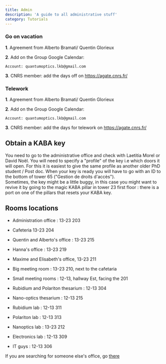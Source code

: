 ```yaml
---
title: Admin
description: 'A guide to all administrative stuff'
category: Tutorials
---
```


### Go on vacation

**1**. Agreement from Alberto Bramati/ Quentin Glorieux

**2**. Add on the Group Google Calendar:

    Account: quantumoptics.lkb@gmail.com


**3**. CNRS member: add the days off on https://agate.cnrs.fr/

### Telework

**1**. Agreement from Alberto Bramati/ Quentin Glorieux

**2**. Add on the Group Google Calendar:

    Account: quantumoptics.lkb@gmail.com


**3**. CNRS member: add the days for telework on https://agate.cnrs.fr/

## Obtain a KABA key

You need to go to the administrative office and check with Laetitia Morel or David Noël. You will need to specify a "profile" of the key i.e which doors it will open. For this it is easiest to give the same profile as another older PhD student / Post doc. When your key is ready you will have to go with an ID to the bottom of tower 65 ("Gestion de droits d'accès").\
Sometimes, the key might be a little buggy, in this case you might want to revive it by going to the magic KABA pillar in tower 23 first floor : there is a port on one of the pillars that resets your KABA key.

## Rooms locations

- Administration office : 13-23 203
- Cafeteria 13-23 204
  
- Quentin and Alberto's office : 13-23 215
- Hanna's office : 13-23 219
- Maxime and Elisabeth's office, 13-23 211
  
- Big meeting room : 13-23 210, next to the cafetaria
- Small meeting rooms : 12-13, hallway Est, facing the 201

- Rubidium and Polariton thesarium : 12-13 304
- Nano-optics thesarium : 12-13 215

- Rubidium lab : 12-13 311
- Polariton lab : 12-13 313
- Nanoptics lab : 13-23 212

- Electronics lab : 12-13 309
- IT guys : 12-13 306 

If you are searching for someone else's office, go [there](https://www.lkb.upmc.fr/annuaire/)